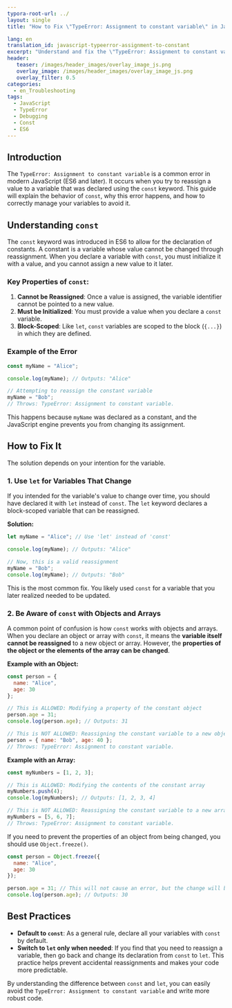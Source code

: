 ```yaml
---
typora-root-url: ../
layout: single
title: "How to Fix \"TypeError: Assignment to constant variable\" in JavaScript"

lang: en
translation_id: javascript-typeerror-assignment-to-constant
excerpt: "Understand and fix the \"TypeError: Assignment to constant variable\" in JavaScript by learning the properties of `const` and using `let` for variables that need to be reassigned."
header:
   teaser: /images/header_images/overlay_image_js.png
   overlay_image: /images/header_images/overlay_image_js.png
   overlay_filter: 0.5
categories:
  - en_Troubleshooting
tags:
  - JavaScript
  - TypeError
  - Debugging
  - Const
  - ES6
---
```


## Introduction

The `TypeError: Assignment to constant variable` is a common error in modern JavaScript (ES6 and later). It occurs when you try to reassign a value to a variable that was declared using the `const` keyword. This guide will explain the behavior of `const`, why this error happens, and how to correctly manage your variables to avoid it.

## Understanding `const`

The `const` keyword was introduced in ES6 to allow for the declaration of constants. A constant is a variable whose value cannot be changed through reassignment. When you declare a variable with `const`, you must initialize it with a value, and you cannot assign a new value to it later.

### Key Properties of `const`:
1.  **Cannot be Reassigned**: Once a value is assigned, the variable identifier cannot be pointed to a new value.
2.  **Must be Initialized**: You must provide a value when you declare a `const` variable.
3.  **Block-Scoped**: Like `let`, `const` variables are scoped to the block (`{...}`) in which they are defined.

### Example of the Error

```javascript
const myName = "Alice";

console.log(myName); // Outputs: "Alice"

// Attempting to reassign the constant variable
myName = "Bob"; 
// Throws: TypeError: Assignment to constant variable.
```

This happens because `myName` was declared as a constant, and the JavaScript engine prevents you from changing its assignment.

## How to Fix It

The solution depends on your intention for the variable.

### 1. Use `let` for Variables That Change

If you intended for the variable's value to change over time, you should have declared it with `let` instead of `const`. The `let` keyword declares a block-scoped variable that can be reassigned.

**Solution:**
```javascript
let myName = "Alice"; // Use 'let' instead of 'const'

console.log(myName); // Outputs: "Alice"

// Now, this is a valid reassignment
myName = "Bob"; 
console.log(myName); // Outputs: "Bob"
```
This is the most common fix. You likely used `const` for a variable that you later realized needed to be updated.

### 2. Be Aware of `const` with Objects and Arrays

A common point of confusion is how `const` works with objects and arrays. When you declare an object or array with `const`, it means the **variable itself cannot be reassigned** to a new object or array. However, the **properties of the object or the elements of the array can be changed**.

**Example with an Object:**
```javascript
const person = {
  name: "Alice",
  age: 30
};

// This is ALLOWED: Modifying a property of the constant object
person.age = 31; 
console.log(person.age); // Outputs: 31

// This is NOT ALLOWED: Reassigning the constant variable to a new object
person = { name: "Bob", age: 40 }; 
// Throws: TypeError: Assignment to constant variable.
```

**Example with an Array:**
```javascript
const myNumbers = [1, 2, 3];

// This is ALLOWED: Modifying the contents of the constant array
myNumbers.push(4);
console.log(myNumbers); // Outputs: [1, 2, 3, 4]

// This is NOT ALLOWED: Reassigning the constant variable to a new array
myNumbers = [5, 6, 7];
// Throws: TypeError: Assignment to constant variable.
```

If you need to prevent the properties of an object from being changed, you should use `Object.freeze()`.

```javascript
const person = Object.freeze({
  name: "Alice",
  age: 30
});

person.age = 31; // This will not cause an error, but the change will be ignored in strict mode.
console.log(person.age); // Outputs: 30
```

## Best Practices

- **Default to `const`**: As a general rule, declare all your variables with `const` by default.
- **Switch to `let` only when needed**: If you find that you need to reassign a variable, then go back and change its declaration from `const` to `let`. This practice helps prevent accidental reassignments and makes your code more predictable.

By understanding the difference between `const` and `let`, you can easily avoid the `TypeError: Assignment to constant variable` and write more robust code.

```